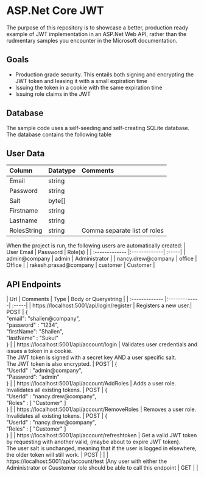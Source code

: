 # ASP.Net Core JWT
The purpose of this repository is to showcase a better, production ready example of JWT implementation in an ASP.Net Web API, rather than the rudmentary samples you encounter in the Microsoft documentation.

## Goals
- Production grade security. This entails both signing and encrypting the JWT token and leasing it with a small expiration time
- Issuing the token in a cookie with the same expiration time
- Issuing role claims in the JWT

## Database
The sample code uses a self-seeding and self-creating SQLite database.
The database contains the following table

## User Data
| Column        | Datatype     | Comments  |
| :------------- |:-------------| :-----|
| Email      | string |  |
| Password      | string      |    |
| Salt      | byte[]      |    |
| Firstname      | string      |    |
| Lastname      | string      |    |
| RolesString      | string      | Comma separate list of roles  |

When the project is run, the following users are automatically created:
| User Email        | Password     | Role(s)  |
| :------------- |:-------------| :-----|
| admin@company      | admin | Administrator |
| nancy.drew@company | office | Office  |
| rakesh.prasad@company | customer  | Customer  |


## API Endpoints

| Url        | Comments | Type     | Body or Querystring  |
| :------------- |:-------------| :-----|
| https://localhost:5001/api/login/register  | Registers a new user.| POST | { <br/>"email": "shailen@company", <br/>"password" : "1234",<br/>"firstName": "Shailen",<br/>"lastName" : "Sukul"<br/>} |
| https://localhost:5001/api/account/login | Validates user credentials and issues a token in a cookie. <br/>The JWT token is signed with a secret key AND a user specific salt.<br/> The JWT token is also encrypted. | POST | { <br/> "UserId" : "admin@company", <br/> "Password": "admin" <br/> } |
| https://localhost:5001/api/account/AddRoles | Adds a user role. Invalidates all existing tokens. | POST | { <br/> "UserId" : "nancy.drew@company", <br/> "Roles" : [ "Customer" ] <br/> } |
| https://localhost:5001/api/account/RemoveRoles | Removes a user role.  Invalidates all existing tokens. | POST | { <br/> "UserId" : "nancy.drew@company", <br/> "Roles" : [ "Customer" ] <br/> } |
| https://localhost:5001/api/account/refreshtoken | Get a valid JWT token by requesting with another valid, (maybe about to expire JWT token). <br/>The user salt is unchanged, meaning that if the user is logged in elsewhere, the older token will still work. | POST |  |
| https://localhost:5001/api/account/test  |Any user with either the Administrator or Cuustomer role should be able to call this endpoint | GET  |  |

